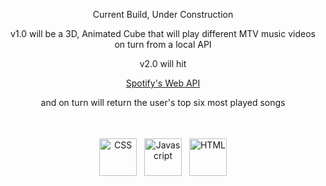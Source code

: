 <div align="center">
  <p>Current Build, Under Construction</p>
  <p>v1.0 will be a 3D, Animated Cube that will play different MTV music videos on turn from a local API</p>
  <p>v2.0 will hit </p>
  
[Spotify's Web API](https://developer.spotify.com/)
  
  <p>and on turn will return the user's top six most played songs</p><br>
 
  
<p align="center">
  <img src="https://freeiconshop.com/wp-content/uploads/edd/css-flat.png" alt="CSS" height="60" style="vertical-align:top; margin:4px">
  <img src="https://freeiconshop.com/wp-content/uploads/edd/js-flat.png" alt="Javascript" height="60" style="vertical-align:top; margin:4px">
  <img src="https://freeiconshop.com/wp-content/uploads/edd/html-flat.png" alt="HTML" height="60" style="vertical-align:top; margin:4px">
</p>
  
</div>
